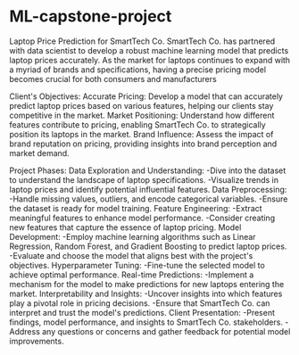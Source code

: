 # ML-capstone-project
 Laptop Price Prediction for SmartTech Co.
SmartTech Co. has partnered with  data scientist  to develop a robust machine learning 
model that predicts laptop prices accurately. As the market for laptops continues to expand 
with a myriad of brands and specifications, having a precise pricing model becomes crucial for 
both consumers and manufacturers

Client's Objectives:
Accurate Pricing: Develop a model that can accurately predict laptop prices based on various features, helping our clients stay competitive in the market.
Market Positioning: Understand how different features contribute to pricing, enabling SmartTech Co. to strategically position its laptops in the market.
Brand Influence: Assess the impact of brand reputation on pricing, providing insights into brand perception and market demand.

Project Phases:
Data Exploration and Understanding:
-Dive into the dataset to understand the landscape of laptop specifications.
-Visualize trends in laptop prices and identify potential influential features.
Data Preprocessing:
-Handle missing values, outliers, and encode categorical variables.
-Ensure the dataset is ready for model training.
Feature Engineering:
-Extract meaningful features to enhance model performance.
-Consider creating new features that capture the essence of laptop pricing.
Model Development:
-Employ machine learning algorithms such as Linear Regression, Random Forest, and Gradient Boosting to predict laptop prices.
-Evaluate and choose the model that aligns best with the project's objectives.
Hyperparameter Tuning:
-Fine-tune the selected model to achieve optimal performance.
Real-time Predictions:
-Implement a mechanism for the model to make predictions for new laptops entering the market.
Interpretability and Insights:
-Uncover insights into which features play a pivotal role in pricing decisions.
-Ensure that SmartTech Co. can interpret and trust the model's predictions.
Client Presentation:
-Present findings, model performance, and insights to SmartTech Co. stakeholders.
-Address any questions or concerns and gather feedback for potential model improvements.
